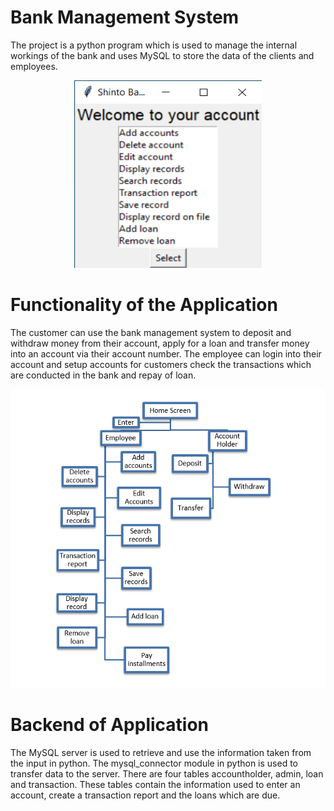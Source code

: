 # Bank Management System
The project is a python program which is used to manage the internal workings of the bank and uses MySQL to store the data of the clients and employees.
<p align="center">
  <img src="images/Admin.png" width="300" height="300"/>
</p>

# Functionality of the Application
The customer can use the bank management system to deposit and withdraw money from their account, apply for a loan and transfer money into an account via their account number. The employee can login into their account and setup accounts for customers check the transactions which are conducted in the bank and repay of loan.
<p align="center">
  <img src="images/Flow_chart.png"/>
</p>

# Backend of Application
The MySQL server is used to retrieve and use the information taken from the input in python. The mysql_connector module in python is used to transfer data to the server. There are four tables accountholder, admin, loan and transaction. These tables contain the information used to enter an account, create a transaction report and the loans which are due.

